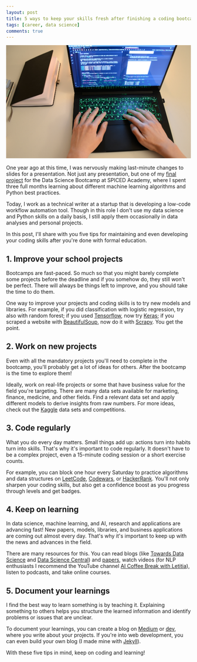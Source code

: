 ```yaml
---
layout: post
title: 5 ways to keep your skills fresh after finishing a coding bootcamp
tags: [career, data science]
comments: true
---
```


![cover image](../assets/img/RazerGreenKeyboard.JPG)

One year ago at this time, I was nervously making last-minute changes to slides for a presentation. Not just any presentation, but one of my [final project]([https://github.com/lorenanda/speech-emotion-recognition](https://github.com/lorenanda/speech-emotion-recognition)) for the Data Science Bootcamp at SPICED Academy, where I spent three full months learning about different machine learning algorithms and Python best practices.

Today, I work as a technical writer at a startup that is developing a low-code workflow automation tool. Though in this role I don't use my data science and Python skills on a daily basis, I still apply them occasionally in data analyses and personal projects.

In this post, I'll share with you five tips for maintaining and even developing your coding skills after you're done with formal education.

## 1. Improve your school projects

Bootcamps are fast-paced. So much so that you might barely complete some projects before the deadline and if you somehow do, they still won't be perfect. There will always be things left to improve, and you should take the time to do them.

One way to improve your projects and coding skills is to try new models and libraries. For example, if you did classification with logistic regression, try also with random forest; if you used [Tensorflow](https://www.tensorflow.org/), now try [Keras](https://keras.io/); if you scraped a website with [BeautifulSoup](https://beautiful-soup-4.readthedocs.io/en/latest/), now do it with [Scrapy](https://scrapy.org/). You get the point. 

## 2. Work on new projects

Even with all the mandatory projects you'll need to complete in the bootcamp, you'll probably get a  lot of ideas for others. After the bootcamp is the time to explore them!

Ideally, work on real-life projects or some that have business value for the field you're targeting. There are many data sets available for marketing, finance, medicine, and other fields. Find a relevant data set and apply different models to derive insights from raw numbers. For more ideas, check out the [Kaggle](https://www.kaggle.com/) data sets and competitions.

## 3. Code regularly

What you do every day matters. Small things add up: actions turn into habits turn into skills. That's why it's important to code regularly. It doesn't have to be a complex project, even a 15-minute coding session or a short exercise counts. 

For example, you can block one hour every Saturday to practice algorithms and data structures on [LeetCode](https://leetcode.com/), [Codewars](https://www.codewars.com/), or [HackerRank](https://www.hackerrank.com/). You'll not only sharpen your coding skills, but also get a confidence boost as you progress through levels and get badges.

## 4. Keep on learning

In data science, machine learning, and AI, research and applications are advancing fast! New papers, models, libraries, and business applications are coming out almost every day. That's why it's important to keep up with the news and advances in the field.

There are many resources for this. You can read blogs (like [Towards Data Science](https://towardsdatascience.com/?gi=73ee6fa159ba) and [Data Science Central](https://towardsdatascience.com/?gi=73ee6fa159ba)) and [papers](https://arxiv.org/list/stat.ML/recent), watch videos (for NLP enthusiasts I recommend the YouTube channel [AI Coffee Break with Letitia](https://www.youtube.com/c/AICoffeeBreak)), listen to podcasts, and take online courses.

## 5. Document your learnings

I find the best way to learn something is by teaching it. Explaining something to others helps you structure the learned information and identify problems or issues that are unclear. 

To document your learnings, you can create a blog on [Medium](https://lorenaciutacu.medium.com/) or [dev](http://dev.to/lorena), where you write about your projects. If you're into web development, you can even build your own blog (I made mine with [Jekyll](https://jekyllrb.com/)).

With these five tips in mind, keep on coding and learning!